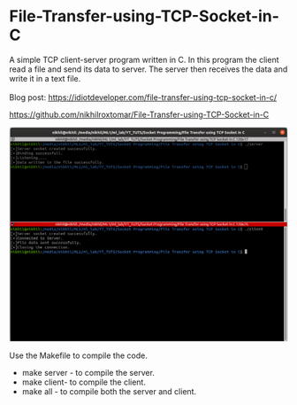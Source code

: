 # File-Transfer-using-TCP-Socket-in-C
A simple TCP client-server program written in C. In this program the client read a file and send its data to server. The server then receives the data and write it in a text file.
<br/><br/>
Blog post: https://idiotdeveloper.com/file-transfer-using-tcp-socket-in-c/
<br/>

https://github.com/nikhilroxtomar/File-Transfer-using-TCP-Socket-in-C

<img src="img/File Transfer TCP.png">

Use the Makefile to compile the code.
<ul>
<li>make server - to compile the server.</li>
<li>make client- to compile the client.</li>
<li>make all - to compile both the server and client.</li>
</ul>


